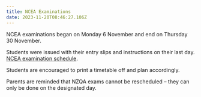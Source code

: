```yaml
---
title: NCEA Examinations
date: 2023-11-20T08:46:27.106Z
---
```

NCEA examinations began on Monday 6 November and end on Thursday 30 November.

Students were issued with their entry slips and instructions on their last day.  
[NCEA examination schedule](https://www2.nzqa.govt.nz/assets/NCEA/2023-exam-timetable-with-RAS.pdf).
  
Students are encouraged to print a timetable off and plan accordingly. 

Parents are reminded that NZQA exams cannot be rescheduled – they can only be done on the designated day.